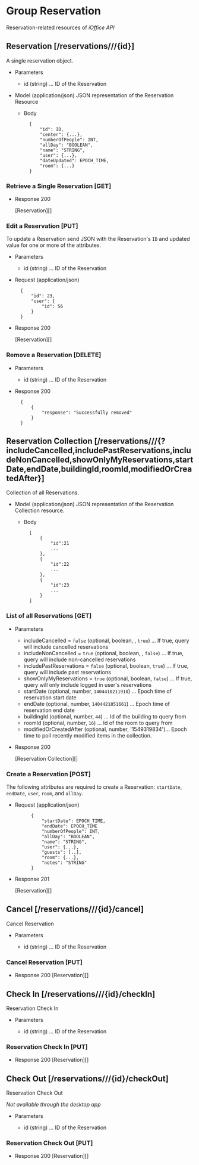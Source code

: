 # Group Reservation
Reservation-related resources of *iOffice API*

## Reservation [/reservations///{id}]
A single reservation object.


+ Parameters
    + id (string) ... ID of the Reservation

+ Model (application/json)
    JSON representation of the Reservation Resource

    + Body

            {
                "id": ID,
                "center": {...},
                "numberOfPeople": INT,
                "allDay": "BOOLEAN",
                "name": "STRING",
                "user": {...},
                "dateUpdated": EPOCH_TIME,
                "room": {...}
            }

### Retrieve a Single Reservation [GET]
+ Response 200

    [Reservation][]

### Edit a Reservation [PUT]
To update a Reservation send JSON with the Reservation's `ID` and updated value for one or more of the attributes.

+ Parameters
    + id (string) ... ID of the Reservation
    
+ Request (application/json)

        {
        	"id": 23,
            "user": {
                "id": 56
            }
        }

+ Response 200
    
    [Reservation][]

### Remove a Reservation [DELETE]
+ Parameters
    + id (string) ... ID of the Reservation
+ Response 200

        {
            {
                "response": "Successfully removed"
            }
        }

## Reservation Collection [/reservations///{?includeCancelled,includePastReservations,includeNonCancelled,showOnlyMyReservations,startDate,endDate,buildingId,roomId,modifiedOrCreatedAfter}]
Collection of all Reservations.

+ Model (application/json)
    JSON representation of the Reservation Collection resource.

    + Body

            [
                {
                    "id":21
                    ...
                },
                {
                    "id":22
                    ...
                },
                {
                    "id":23
                    ...
                }
            ]

### List of all Reservations [GET]

+ Parameters
    + includeCancelled = `false` (optional, boolean, , `true`) ... If true, query will include cancelled reservations
    + includeNonCancelled = `true` (optional, boolean, , `false`) ... If true, query will include non-cancelled reservations
    + includePastReservations = `false` (optional, boolean, `true`) ... If true, query will include past reservations
    + showOnlyMyReservations = `true` (optional, boolean, `false`) ... If true, query will only include logged in user's reservations
    + startDate (optional, number, `1404410211910`) ... Epoch time of reservation start date
    + endDate (optional, number, `1404421051661`) ... Epoch time of reservation end date
    + buildingId (optional, number, `44`) ... Id of the building to query from
    + roomId (optional, number, `16`) ... Id of the room to query from
    + modifiedOrCreatedAfter (optional, number, '1549319834')... Epoch time to poll recently modified items in the collection.

+ Response 200
    
    [Reservation Collection][]


### Create a Reservation [POST]
The following attributes are required to create a Reservation: `startDate`, `endDate`, `user`, `room`, and `allDay`.

+ Request (application/json)

            {
                "startDate": EPOCH_TIME,
                "endDate": EPOCH_TIME
                "numberOfPeople": INT,
                "allDay": "BOOLEAN",
                "name": "STRING",
                "user": {...},
                "guests": [..],
                "room": {...},
                "notes": "STRING"
            }

+ Response 201

    [Reservation][]

## Cancel [/reservations///{id}/cancel]
Cancel Reservation

+ Parameters

    + id (string) ... ID of the Reservation

### Cancel Reservation [PUT]
+ Response 200
    [Reservation][]


## Check In [/reservations///{id}/checkIn]
Reservation Check In

+ Parameters

    + id (string) ... ID of the Reservation

### Reservation Check In [PUT]
+ Response 200
    [Reservation][]


## Check Out [/reservations///{id}/checkOut]
Reservation Check Out

*Not available through the desktop app*

+ Parameters

    + id (string) ... ID of the Reservation

### Reservation Check Out [PUT]
+ Response 200
    [Reservation][]
